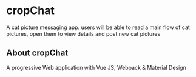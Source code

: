 # cropChat
A cat picture messaging app. users will be able to read a main flow of cat pictures, open them to view details and post new cat pictures 

## About cropChat
A progressive Web application with Vue JS, Webpack & Material Design 
